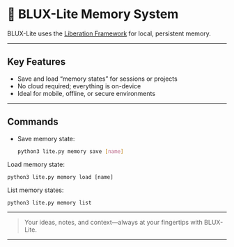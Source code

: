 # 💾 BLUX-Lite Memory System

BLUX-Lite uses the [Liberation Framework](https://github.com/Justadudeinspace/liberation-framework) for local, persistent memory.

---

## Key Features

- Save and load “memory states” for sessions or projects
- No cloud required; everything is on-device
- Ideal for mobile, offline, or secure environments

---

## Commands

- Save memory state:
  ```bash
  python3 lite.py memory save [name]

Load memory state:
```
python3 lite.py memory load [name]
```
List memory states:
```
python3 lite.py memory list
```

---

> Your ideas, notes, and context—always at your fingertips with BLUX-Lite.



---
